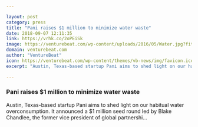 ```yaml
---

layout: post
category: press
title: "Pani raises $1 million to minimize water waste"
date: 2018-09-07 12:11:35
link: https://vrhk.co/2oPEiSk
image: https://venturebeat.com/wp-content/uploads/2016/05/Water.jpg?fit=1474%2C866&strip=all
domain: venturebeat.com
author: "VentureBeat"
icon: https://venturebeat.com/wp-content/themes/vb-news/img/favicon.ico
excerpt: "Austin, Texas-based startup Pani aims to shed light on our habitual water overconsumption. It announced a $1 million seed round led by Blake Chandlee, the former vice president of global partnershi…"

---
```


### Pani raises $1 million to minimize water waste

Austin, Texas-based startup Pani aims to shed light on our habitual water overconsumption. It announced a $1 million seed round led by Blake Chandlee, the former vice president of global partnershi…